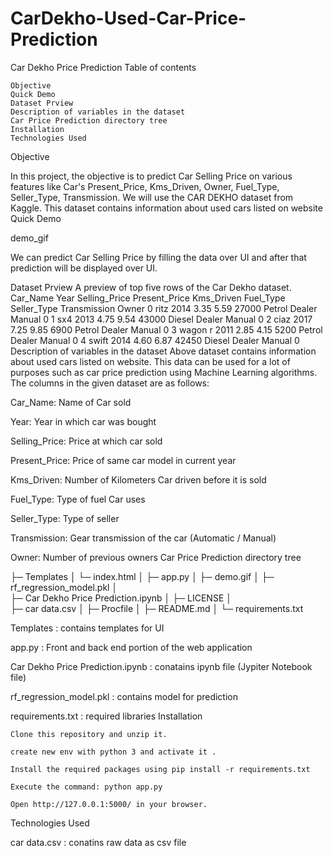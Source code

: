 # CarDekho-Used-Car-Price-Prediction
Car Dekho Price Prediction
Table of contents

    Objective
    Quick Demo
    Dataset Prview
    Description of variables in the dataset
    Car Price Prediction directory tree
    Installation
    Technologies Used

Objective

In this project, the objective is to predict Car Selling Price on various features like Car's Present_Price, Kms_Driven, Owner, Fuel_Type, Seller_Type, Transmission. We will use the CAR DEKHO dataset from Kaggle. This dataset contains information about used cars listed on website
Quick Demo

demo_gif


We can predict Car Selling Price by filling the data over UI and after that prediction will be displayed over UI.

Dataset Prview
A preview of top five rows of the Car Dekho dataset.
	Car_Name 	Year 	Selling_Price 	Present_Price 	Kms_Driven 	Fuel_Type 	Seller_Type 	Transmission 	Owner
0 	ritz 	2014 	3.35 	5.59 	27000 	Petrol 	Dealer 	Manual 	0
1 	sx4 	2013 	4.75 	9.54 	43000 	Diesel 	Dealer 	Manual 	0
2 	ciaz 	2017 	7.25 	9.85 	6900 	Petrol 	Dealer 	Manual 	0
3 	wagon r 	2011 	2.85 	4.15 	5200 	Petrol 	Dealer 	Manual 	0
4 	swift 	2014 	4.60 	6.87 	42450 	Diesel 	Dealer 	Manual 	0
Description of variables in the dataset
Above dataset contains information about used cars listed on website. This data can be used for a lot of purposes such as car price prediction using Machine Learning algorithms. The columns in the given dataset are as follows:

Car_Name: Name of Car sold

Year: Year in which car was bought

Selling_Price: Price at which car sold

Present_Price: Price of same car model in current year

Kms_Driven: Number of Kilometers Car driven before it is sold

Fuel_Type: Type of fuel Car uses

Seller_Type: Type of seller

Transmission: Gear transmission of the car (Automatic / Manual)

Owner: Number of previous owners
Car Price Prediction directory tree

├─ Templates
│  └─ index.html
│
├─ app.py
│
├─ demo.gif
│
├─ rf_regression_model.pkl
│  
├─ Car Dekho Price Prediction.ipynb
│
├─ LICENSE
│  
├─ car data.csv
│
├─ Procfile
│
├─ README.md 
│
└─ requirements.txt
    

Templates : contains templates for UI

app.py : Front and back end portion of the web application

Car Dekho Price Prediction.ipynb : conatains ipynb file (Jypiter Notebook file)

rf_regression_model.pkl : contains model for prediction

requirements.txt : required libraries
Installation

    Clone this repository and unzip it.

    create new env with python 3 and activate it .

    Install the required packages using pip install -r requirements.txt

    Execute the command: python app.py

    Open http://127.0.0.1:5000/ in your browser.

Technologies Used



car data.csv : conatins raw data as csv file
